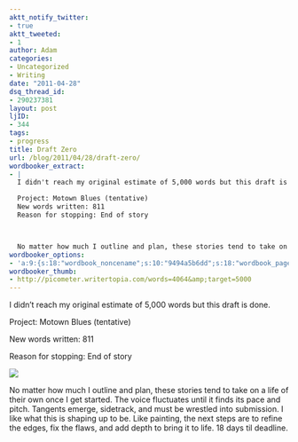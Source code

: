 ```yaml
---
aktt_notify_twitter:
- true
aktt_tweeted:
- 1
author: Adam
categories:
- Uncategorized
- Writing
date: "2011-04-28"
dsq_thread_id:
- 290237381
layout: post
ljID:
- 344
tags:
- progress
title: Draft Zero
url: /blog/2011/04/28/draft-zero/
wordbooker_extract:
- |
  I didn't reach my original estimate of 5,000 words but this draft is done.

  Project: Motown Blues (tentative)
  New words written: 811
  Reason for stopping: End of story



  No matter how much I outline and plan, these stories tend to take on a lif ...
wordbooker_options:
- 'a:9:{s:18:"wordbook_noncename";s:10:"9494a5b6dd";s:18:"wordbook_page_post";s:4:"-100";s:18:"wordbook_orandpage";s:1:"2";s:23:"wordbook_default_author";s:1:"1";s:23:"wordbook_extract_length";s:3:"256";s:19:"wordbook_actionlink";s:3:"300";s:26:"wordbooker_publish_default";s:2:"on";s:18:"wordbook_attribute";s:30:"Wrote a new post on their blog";s:29:"wordbooker_status_update_text";s:35:": New blog post :  %title% - %link%";}'
wordbooker_thumb:
- http://picometer.writertopia.com/words=4064&amp;target=5000
---
```

I didn&#8217;t reach my original estimate of 5,000 words but this draft is done.

Project: Motown Blues (tentative)

New words written: 811

Reason for stopping: End of story

![](1)

No matter how much I outline and plan, these stories tend to take on a life of their own once I get started. The voice fluctuates until it finds its pace and pitch. Tangents emerge, sidetrack, and must be wrestled into submission. I like what this is shaping up to be. Like painting, the next steps are to refine the edges, fix the flaws, and add depth to bring it to life. 18 days til deadline.

&nbsp;

 [1]: http://picometer.writertopia.com/words=4064&target=5000
